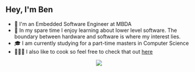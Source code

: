 ## Hey, I'm Ben

- 🚆 I'm an Embedded Software Engineer at MBDA
- 🤔 In my spare time I enjoy learning about lower level software. The boundary between hardware and software is where my interest lies.
- 🎓 I am currently studying for a part-time masters in Computer Science
- 🧑🏻‍🍳 I also like to cook so feel free to check that out [here](https://www.instagram.com/bytes_by_ben/)

<p align="center">
<a href="https://github.com/anuraghazra/github-readme-stats" align="center"><img align="center" src="https://github-readme-stats.vercel.app/api/top-langs/?username=ben-blakemore&langs_count=10&layout=compact&hide=scilab,html,Makefile&exclude_repo=Nand2Tetris"/></a>
</p>
